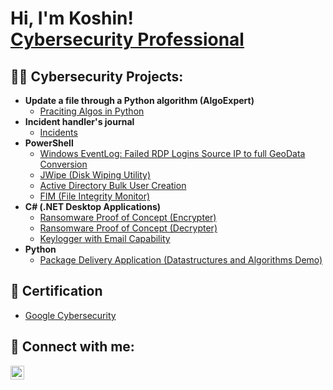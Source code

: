 <h1>Hi, I'm Koshin! <br/><a href="https://github.com/KoshinE24"> <a href="https://www.linkedin.com/in/koshin-egal-b0b6a574/">Cybersecurity Professional</a> 

<h2>👨‍💻 Cybersecurity Projects:</h2>

- <b>Update a file through a Python algorithm (AlgoExpert)</b>
  - [Praciting Algos in Python](https://docs.google.com/document/d/1rEkqQD0Kst0vnYu0TBhw1RTQ0vhoomq6MSufvQOwue8/edit#heading=h.ug4cn2jtq8in)
- <b>Incident handler's journal</b>
  - [Incidents](https://docs.google.com/document/d/1sXn0OYVyNPUkt9uythLd04ECYIUhzUUfWV1kgxoBFx8)
- <b>PowerShell</b>
  - [Windows EventLog: Failed RDP Logins Source IP to full GeoData Conversion](https://github.com/joshmadakor1/Sentinel-Lab)
  - [JWipe (Disk Wiping Utility)](https://github.com/joshmadakor1/Jwipe.PowerShell)
  - [Active Directory Bulk User Creation](https://github.com/joshmadakor1/AD_PS)
  - [FIM (File Integrity Monitor)](https://github.com/joshmadakor1/PowerShell-Integrity-FIM)
- <b>C# (.NET Desktop Applications)</b>
  - [Ransomware Proof of Concept (Encrypter)](https://github.com/joshmadakor1/EncrypterPOC)
  - [Ransomware Proof of Concept (Decrypter)](https://github.com/joshmadakor1/DecrypterPOC)
  - [Keylogger with Email Capability](https://github.com/joshmadakor1/Key-Logger-With-Email)
- <b>Python</b>
  - [Package Delivery Application (Datastructures and Algorithms Demo)](https://github.com/joshmadakor1/Package-Delivery-Pathfinding-Algorithm)

<h2>🥇 Certification</h2>

- [Google Cybersecurity](https://www.coursera.org/account/accomplishments/specialization/certificate/MEKA6BSLT9JK)
  
<h2> 🤳 Connect with me:</h2>

[<img align="left" alt="KoshinEgal | LinkedIn" width="22px" src="https://cdn.jsdelivr.net/npm/simple-icons@v3/icons/linkedin.svg" />][linkedin]

[linkedin]: https://www.linkedin.com/in/koshin-egal-b0b6a574/
